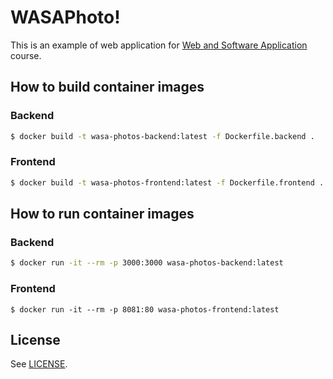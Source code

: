 # WASAPhoto!

This is an example of web application for [Web and Software Application](http://gamificationlab.uniroma1.it/en/wasa/)
course.

## How to build container images

### Backend

```sh
$ docker build -t wasa-photos-backend:latest -f Dockerfile.backend .
```

### Frontend

```sh
$ docker build -t wasa-photos-frontend:latest -f Dockerfile.frontend .
```

## How to run container images

### Backend

```sh
$ docker run -it --rm -p 3000:3000 wasa-photos-backend:latest
```

### Frontend

```
$ docker run -it --rm -p 8081:80 wasa-photos-frontend:latest
```

## License

See [LICENSE](LICENSE).
